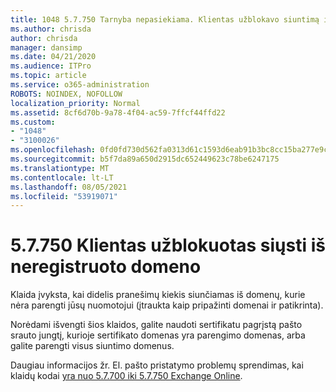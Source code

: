 ```yaml
---
title: 1048 5.7.750 Tarnyba nepasiekiama. Klientas užblokavo siuntimą iš neregistruotų domenų
ms.author: chrisda
author: chrisda
manager: dansimp
ms.date: 04/21/2020
ms.audience: ITPro
ms.topic: article
ms.service: o365-administration
ROBOTS: NOINDEX, NOFOLLOW
localization_priority: Normal
ms.assetid: 8cf6d70b-9a78-4f04-ac59-7ffcf44ffd22
ms.custom:
- "1048"
- "3100026"
ms.openlocfilehash: 0fd0fd730d562fa0313d61c1593d6eab91b3bc8cc15ba277e9cd4e4deb6901bd
ms.sourcegitcommit: b5f7da89a650d2915dc652449623c78be6247175
ms.translationtype: MT
ms.contentlocale: lt-LT
ms.lasthandoff: 08/05/2021
ms.locfileid: "53919071"
---
```

# <a name="57750-client-blocked-from-sending-from-unregistered-domain"></a>5.7.750 Klientas užblokuotas siųsti iš neregistruoto domeno

Klaida įvyksta, kai didelis pranešimų kiekis siunčiamas iš domenų, kurie nėra parengti jūsų nuomotojui (įtraukta kaip pripažinti domenai ir patikrinta).

Norėdami išvengti šios klaidos, galite naudoti sertifikatu pagrįstą pašto srauto jungtį, kurioje sertifikato domenas yra parengimo domenas, arba galite parengti visus siuntimo domenus.

Daugiau informacijos žr. El. pašto pristatymo problemų sprendimas, kai klaidų kodai [yra nuo 5.7.700 iki 5.7.750 Exchange Online](https://go.microsoft.com/fwlink/?linkid=2164955).
